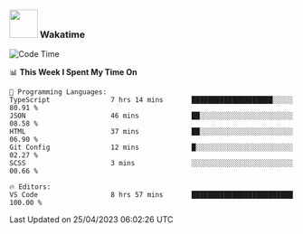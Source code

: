 ### <img src="https://media.giphy.com/media/VgCDAzcKvsR6OM0uWg/giphy.gif" width="50"> Wakatime

  <!--START_SECTION:waka-->
![Code Time](http://img.shields.io/badge/Code%20Time-1%2C382%20hrs%2044%20mins-blue)

📊 **This Week I Spent My Time On** 

```text
💬 Programming Languages: 
TypeScript               7 hrs 14 mins       ████████████████████░░░░░   80.91 % 
JSON                     46 mins             ██░░░░░░░░░░░░░░░░░░░░░░░   08.58 % 
HTML                     37 mins             ██░░░░░░░░░░░░░░░░░░░░░░░   06.90 % 
Git Config               12 mins             █░░░░░░░░░░░░░░░░░░░░░░░░   02.27 % 
SCSS                     3 mins              ░░░░░░░░░░░░░░░░░░░░░░░░░   00.66 % 

🔥 Editors: 
VS Code                  8 hrs 57 mins       █████████████████████████   100.00 % 
```


 Last Updated on 25/04/2023 06:02:26 UTC
<!--END_SECTION:waka-->

